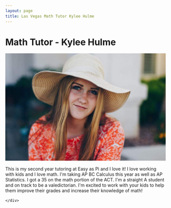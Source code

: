 ```yaml
---
layout: page
title: Las Vegas Math Tutor Kylee Hulme
---
```

<!-- main start -->
<div class="main col-12">
  <div class="row">
    <div class="col-md-12">
      <h1 class="page-title">Math Tutor - Kylee Hulme</h1>
      <div class="separator-2"></div>
      <div class="row">
        <div class="col-md-5 col-md-push-7 mb-20">
          <img src="/images/tutors/hulme_kylee.jpg" class="img-responsive" alt="Math Tutor Kylee Hulme">
        </div>
        <div class="col-md-7 col-md-pull-5">
          <p>This is my second year tutoring at Easy as Pi and I love it!  I love working with kids and I love math.  I'm taking AP BC Calculus this year as well as AP Statistics.  I got a 35 on the math portion of the ACT.  I'm a straight A student and on track to be a valedictorian.  I'm excited to work with your kids to help them improve their grades and increase their knowledge of math!</p>
        </div>
      </div>
      
    </div>
  </div>
</div>
<!-- main end -->
